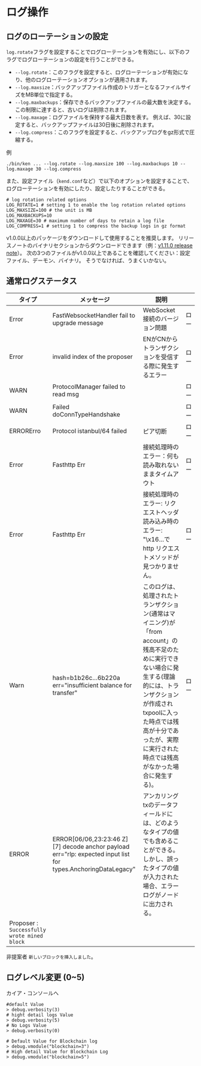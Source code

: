 # ログ操作

## ログのローテーションの設定

`log.rotate`フラグを設定することでログローテーションを有効にし、以下のフラグでログローテーションの設定を行うことができる。

- `--log.rotate`：このフラグを設定すると、ログローテーションが有効になり、他のログローテーションオプションが適用されます。
- `--log.maxsize`：バックアップファイル作成のトリガーとなるファイルサイズをMB単位で指定する。
- `--log.maxbackups`：保存できるバックアップファイルの最大数を決定する。 この制限に達すると、古いログは削除されます。
- `--log.maxage`：ログファイルを保持する最大日数を表す。 例えば、30に設定すると、バックアップファイルは30日後に削除されます。
- `--log.compress`：このフラグを設定すると、バックアップログをgz形式で圧縮する。

例

```
./bin/ken ... --log.rotate --log.maxsize 100 --log.maxbackups 10 --log.maxage 30 --log.compress
```

また、設定ファイル（`kend.conf`など）で以下のオプションを設定することで、ログローテーションを有効にしたり、設定したりすることができる。

```
# log rotation related options
LOG_ROTATE=1 # setting 1 to enable the log rotation related options
LOG_MAXSIZE=100 # the unit is MB
LOG_MAXBACKUPS=10
LOG_MAXAGE=30 # maximum number of days to retain a log file
LOG_COMPRESS=1 # setting 1 to compress the backup logs in gz format
```

v1.0.0以上のパッケージをダウンロードして使用することを推奨します。 リリースノートのバイナリセクションからダウンロードできます（例：[v1.11.0 release note](https://github.com/klaytn/klaytn/releases/tag/v1.11.0)）。 次の3つのファイルがv1.0.0以上であることを確認してください：設定ファイル、デーモン、バイナリ。 そうでなければ、うまくいかない。

## 通常ログステータス

| タイプ                                                         | メッセージ                                                                                                                                                                                                                                                                                  | 説明                                                                                                                                                                                |    |
| ----------------------------------------------------------- | -------------------------------------------------------------------------------------------------------------------------------------------------------------------------------------------------------------------------------------------------------------------------------------- | --------------------------------------------------------------------------------------------------------------------------------------------------------------------------------- | -- |
| Error                                                       | FastWebsocketHandler fail to upgrade message                                                                                                                                                                                                                                           | WebSocket接続のバージョン問題                                                                                                                                                               | ロー |
| Error                                                       | invalid index of the proposer                                                                                                                                                                                                                                                          | ENがCNからトランザクションを受信する際に発生するエラー                                                                                                                                                     | ロー |
| WARN                                                        | ProtocolManager failed to read msg                                                                                                                                                                                                                                                     |                                                                                                                                                                                   | ロー |
| WARN                                                        | Failed doConnTypeHandshake                                                                                                                                                                                                                                                             |                                                                                                                                                                                   | ロー |
| ERRORErro                                                   | Protocol istanbul/64 failed                                                                                                                                                                                                                                                            | ピア切断                                                                                                                                                                              | ロー |
| Error                                                       | Fasthttp Err                                                                                                                                                                                                                                                                           | 接続処理時のエラー：何も読み取れないままタイムアウト                                                                                                                                                        | ロー |
| Error                                                       | Fasthttp Err                                                                                                                                                                                                                                                                           | 接続処理時のエラー: リクエストヘッダ読み込み時のエラー: "\x16…で http リクエストメソッドが見つかりません。                                                                                     | ロー |
| Warn                                                        | hash=b1b26c…6b220a err="insufficient balance for transfer"                                                                                                                                                                                                                             | このログは、処理されたトランザクション(通常はマイニング)が「from account」の残高不足のために実行できない場合に発生する(理論的には、トランザクションが作成されtxpoolに入った時点では残高が十分であったが、実際に実行された時点では残高がなかった場合に発生する)。 | ロー |
| ERROR                                                       | ERROR[06/06,23:23:46 Z] [7] decode anchor payload err="rlp: expected input list for types.AnchoringDataLegacy" | アンカリングtxのデータフィールドには、どのようなタイプの値でも含めることができる。 しかし、誤ったタイプの値が入力された場合、エラーログがノードに出力される。                                                                                                  |    |
| Proposer : `Successfully wrote mined block` |                                                                                                                                                                                                                                                                                        |                                                                                                                                                                                   |    |

非提案者 `新しいブロックを挿入しました`。

## ログレベル変更 (0~5)

カイア・コンソールへ

```
#default Value
> debug.verbosity(3)
# hight detail logs Value
> debug.verbosity(5)
# No Logs Value
> debug.verbosity(0)

# Default Value for Blockchain log
> debug.vmodule("blockchain=3")
# High detail Value for Blockchain Log
> debug.vmodule("blockchain=5")

```
